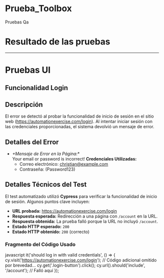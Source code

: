 # Prueba_Toolbox
Pruebas Qa
# Resultado de las pruebas 
-------
# Pruebas UI
## Funcionalidad Login
## Descripción
El error se detectó al probar la funcionalidad de inicio de sesión en el sitio web (https://automationexercise.com/login). Al intentar iniciar sesión con las credenciales proporcionadas, el sistema devolvió un mensaje de error.
## Detalles del Error
- *+Mensaje de Error en la Página:**  
  Your email or password is incorrect!
 **Credenciales Utilizadas:**  
  - Correo electrónico: christian@example.com
  - Contraseña: (Password123)

## Detalles Técnicos del Test
El test automatizado utilizó **Cypress** para verificar la funcionalidad de inicio de sesión. Algunos puntos clave incluyen:
- **URL probada:** https://automationexercise.com/login
- **Respuesta esperada:** Redirección a una página con `/account` en la URL.
- **Respuesta obtenida:** La prueba falló porque la URL no incluyó `/account`.
- **Estado HTTP esperado:** `200`
- **Estado HTTP obtenido:** `200` (correcto)

### Fragmento del Código Usado
javascript
it('should log in with valid credentials', () => {
  cy.visit('https://automationexercise.com/login');
  // Código adicional omitido por brevedad...
  cy.get('.login-button').click();
  cy.url().should('include', '/account'); // Falló aquí
});


